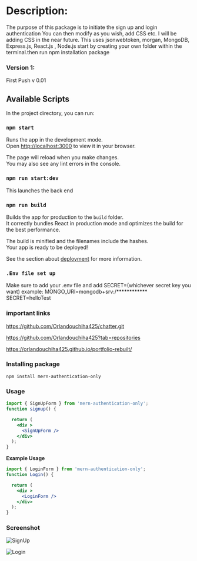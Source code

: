 # Description:

The purpose of this package is to initiate the sign up and login authentication
You can then modify as you wish, add CSS etc. I will be adding CSS in the near future. 
This uses  jsonwebtoken, morgan, MongoDB, Express.js, React.js , Node.js
start by creating your own folder within the terminal.then run npm installation package
### Version 1:
First Push v 0.01
## Available Scripts

In the project directory, you can run:

### `npm start`

Runs the app in the development mode.\
Open [http://localhost:3000](http://localhost:3000) to view it in your browser.

The page will reload when you make changes.\
You may also see any lint errors in the console.

### `npm run start:dev`

This launches the back end 

### `npm run build`

Builds the app for production to the `build` folder.\
It correctly bundles React in production mode and optimizes the build for the best performance.

The build is minified and the filenames include the hashes.\
Your app is ready to be deployed!

See the section about [deployment](https://facebook.github.io/create-react-app/docs/deployment) for more information.

### `.Env file set up`

 Make sure to add your .env file and add SECRET=(whichever secret key you want) 
 example: 
MONGO_URI=mongodb+srv:/************
SECRET=helloTest

### important links
https://github.com/Orlandouchiha425/chatter.git

https://github.com/Orlandouchiha425?tab=repositories

https://orlandouchiha425.github.io/portfolio-rebuilt/


### Installing package
`npm install mern-authentication-only`


### Usage
```jsx
import { SignUpForm } from 'mern-authentication-only';
function signup() {

  return (
    <div >
      <SignUpForm />
    </div>
  );
}
```
**Example Usage**
```jsx
import { LoginForm } from 'mern-authentication-only';
function Login() {

  return (
    <div >
      <LoginForm />
    </div>
  );
}
```
### Screenshot
![SignUp](https://i.imgur.com/rYOJjlD.png)

![Login](https://i.imgur.com/G2ie5NY.png)
